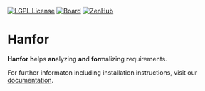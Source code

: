 [![LGPL License](http://img.shields.io/badge/license-LGPLv3+LE-brightgreen.svg)](https://github.com/ultimate-pa/hanfor/LICENSE)
[![Board](https://img.shields.io/badge/board-github%20project-blue.svg)](https://github.com/orgs/ultimate-pa/projects/1)
[![ZenHub](https://img.shields.io/badge/ZenHub-Board-orange.svg)](https://app.zenhub.com/workspaces/hanfor-5d1a19c368af070400c02657)
<!--[![Waffle.io](https://img.shields.io/waffle/label/ultimate-pa/hanfor/in%20progress.svg?maxAge=1800)](https://waffle.io/ultimate-pa/hanfor)-->

# Hanfor
**Hanfor** **h**elps **an**alyzing **an**d **for**malizing **r**equirements.

For further informaton including installation instructions, visit our [documentation](https://ultimate-pa.github.io/hanfor).
